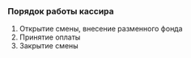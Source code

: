 ﻿### Порядок работы кассира
1. Открытие смены, внесение разменного фонда
2. Принятие оплаты
3. Закрытие смены


